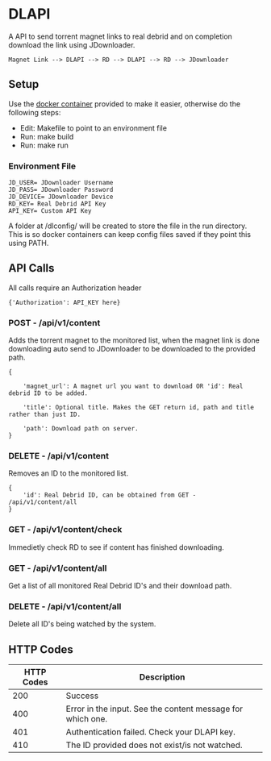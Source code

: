 # DLAPI
A API to send torrent magnet links to real debrid and on completion download the
link using JDownloader.
```
Magnet Link --> DLAPI --> RD --> DLAPI --> RD --> JDownloader
```

## Setup
Use the [docker container](https://hub.docker.com/repository/docker/pocable/dlapi)
provided to make it easier, otherwise do the following steps:
* Edit: Makefile to point to an environment file
* Run: make build
* Run: make run

### Environment File
```
JD_USER= JDownloader Username
JD_PASS= JDownloader Password
JD_DEVICE= JDownloader Device
RD_KEY= Real Debrid API Key
API_KEY= Custom API Key
```
A folder at /dlconfig/ will be created to store the file in the run directory. 
This is so docker containers can keep config files saved if they point this using PATH.

## API Calls
All calls require an Authorization header </br>
```
{'Authorization': API_KEY here}
```

### POST - /api/v1/content
Adds the torrent magnet to the monitored list, when the magnet link is done downloading auto send to JDownloader to be downloaded to the provided path.

```
{

    'magnet_url': A magnet url you want to download OR 'id': Real debrid ID to be added.

    'title': Optional title. Makes the GET return id, path and title rather than just ID.

    'path': Download path on server.
}
```

### DELETE - /api/v1/content
Removes an ID to the monitored list.

```
{
    'id': Real Debrid ID, can be obtained from GET - /api/v1/content/all
}
```

### GET - /api/v1/content/check
Immedietly check RD to see if content has finished downloading.

### GET - /api/v1/content/all
Get a list of all monitored Real Debrid ID's and their download path.

### DELETE - /api/v1/content/all
Delete all ID's being watched by the system.



## HTTP Codes
| HTTP Codes | Description                                                |
|------------|------------------------------------------------------------|
| 200        | Success                                                    |
| 400        | Error in the input. See the content message for which one. |
| 401        | Authentication failed. Check your DLAPI key.               |
| 410        | The ID provided does not exist/is not watched.             |